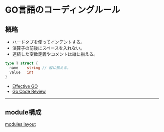 # GO言語のコーディングルール

## 概略

- ハードタブを使ってインデントする。
- 演算子の前後にスペースを入れない。
- 連続した変数定義やコメントは縦に揃える。

```go
type T struct {
  name    string // 縦に揃える。
  value   int
}
```

- [Effective GO](https://go.dev/doc/effective_go)
- [Go Code Review](https://go.dev/wiki/CodeReviewComments)

---

## module構成

[modules layout](https://go.dev/doc/modules/layout)
